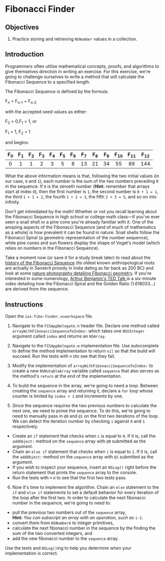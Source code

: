 # Fibonacci Finder

## Objectives

1. Practice storing and retrieving `NSNumber` values in a collection.

## Introduction 

Programmers often utilize mathematical concepts, proofs, and algorithms to give themselves direction in writing an exercise. For this exercise, we're going to challenge ourselves to write a method that will calculate the Fibonacci Sequence to a specified length.

The Fibonacci Sequence is defined by the formula:

F<sub>n</sub> = F<sub>n-1</sub> + F<sub>n-2</sub>

with the accepted seed values as either:

F<sub>0</sub> = 0,F<sub>1</sub> = 1, or

F<sub>1</sub> = 1, F<sub>2</sub> = 1

and begins:

| F<sub>0</sub> | F<sub>1</sub> | F<sub>2</sub> | F<sub>3</sub> | F<sub>4</sub> | F<sub>5</sub> | F<sub>6</sub> | F<sub>7</sub> | F<sub>8</sub> | F<sub>9</sub> | F<sub>10</sub> | F<sub>11</sub> |  F<sub>12</sub> |
|:-------------:|:-------------:|:-------------:|:-------------:|:-------------:|:-------------:|:-------------:|:-------------:|:-------------:|:-------------:|:-------------:|:-------------:|:-------------:|
| 0 | 1 | 1 | 2 | 3 | 5 | 8 | 13 | 21 | 34 | 55 | 89 | 144 |

What the above information means is that, following the two initial values (in our case, `0` and `1`), each number is the sum of the two numbers preceding it in the sequence. If `0` is the zeroeth number (**Hint:** remember that arrays start at index `0`), then the first number is `1`, the second number is `0 + 1 = 1`, the third `1 + 1 = 2`, the fourth `1 + 2 = 3`, the fifth `2 + 3 = 5`, and so on into infinity.

Don't get intimidated by the math! Whether or not you recall learning about the Fibonacci Sequence in high school or college math class—if you've ever seen a snail shell or a pine cone you're already familiar with it. One of the amazing aspects of the Fibonacci Sequence (and of much of mathematics as a whole) is how prevalent it can be found in nature. Snail shells follow the Fibonacci Spiral (a geometric representation of the number sequence), while pine cones and sun flowers display the shape of Vogel's model (which relies on numbers in the Fibonacci Sequence).

Take a moment now (or save it for a study break later) to read about the [history of the Fibonacci Sequence](http://en.wikipedia.org/wiki/Fibonacci_number) (its oldest known anthropological roots are actually in Sanskrit prosidy in India dating as far back as 200 BC) and look at some [nature photography detailing Fibonacci geometry](http://www.inspirationgreen.com/fibonacci-sequence-in-nature.html). If you're interested in some numerology, [Arthur Benjamin's TED Talk ](https://www.youtube.com/watch?v=SjSHVDfXHQ4)is a six-minute video detailing how the Fibonacci Spiral and the Golden Ratio (1.618033...) are derived from the sequence.

## Instructions

Open the `ios-fibo-finder.xcworkspace` file.

1. Navigate to the `FISAppDelegate.h` header file. Declare one method called `arrayWithFibonacciSequenceToIndex:` which takes one `NSUInteger` argument called `index` and returns an `NSArray`.

2. Navigate to the `FISAppDelegate.m` implementation file. Use autocomplete to define the method implementation to return `nil` so that the build will succeed. Run the tests with `⌘` `U`to see that they fail.

3. Modify the implementation of `arrayWithFibonacciSequenceToIndex:` to create a new `NSMutableArray` variable called `sequence` that also serves as the method's `return` at the end of the implementation.

4. To build the sequence in the array, we're going to need a loop. Between creating the `sequence` array and returning it, declare a `for` loop whose counter is limited by `index + 1` and increments by one.

5. Since the sequence requires the two previous numbers to calculate the next one, we need to prime the sequence. To do this, we're going to need to manually pass in `@0` and `@1` on the first two iterations of the loop. We can detect the iteration number by checking `i` against `0` and `1` respectively.
  * Create an `if` statement that checks when `i` is equal to `0`. If it is, call the `addObject:` method on the `sequence` array with `@0` submitted as the argument.
  * Chain an `else if` statement that checks when `i` is equal to `1`. If it is, call the `addObject:` method on the `sequence` array with `@1` submitted as the argument.
  * If you wish to inspect your sequence, insert an `NSLog()` right before the return statement that prints the `sequence` array to the console.
  * Run the tests with `⌘` `U` to see that the first two tests pass.

6. Now it's time to implement the algorithm. Chain an `else` statement to the `if` and `else if` statements to set a default behavior for every iteration of the loop after the first two. In order to calculate the next fibonacci number in the sequence, we're going to need to:
  * pull the previous two numbers out of the `sequence` array,  
  **Hint:** *You can subscript an array with an operation, such as* `i-2`.
  * convert them from `NSNumber`s to integer primitives, 
  * calculate the next fibonacci number in the sequence by the finding the sum of the two converted integers, and 
  * add the new fibonacci number to the `sequence` array.  
  
  Use the tests and `NSLog()`ing to help you determine when your implementation is correct.


